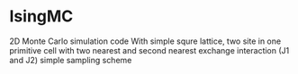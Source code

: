 # IsingMC
2D Monte Carlo simulation code
With simple squre lattice, two site in one primitive cell
with two nearest and second nearest exchange interaction (J1 and J2)
simple sampling scheme
